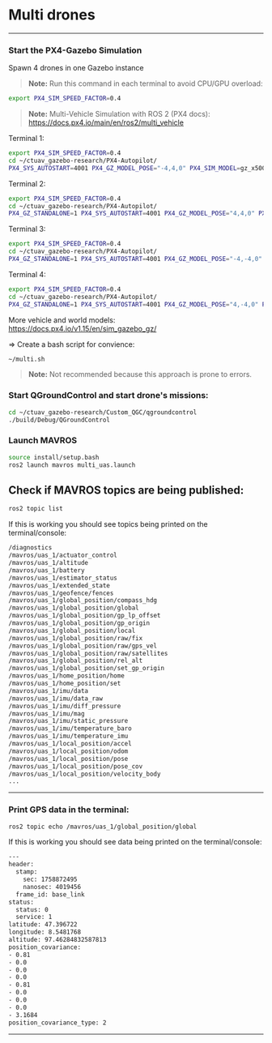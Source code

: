 # Multi drones 

---

### Start the PX4-Gazebo Simulation 

Spawn 4 drones in one Gazebo instance

> **Note:** Run this command in each terminal to avoid CPU/GPU overload:
```bash
export PX4_SIM_SPEED_FACTOR=0.4
```

> **Note:** Multi-Vehicle Simulation with ROS 2 (PX4 docs): https://docs.px4.io/main/en/ros2/multi_vehicle



Terminal 1:

```bash
export PX4_SIM_SPEED_FACTOR=0.4
cd ~/ctuav_gazebo-research/PX4-Autopilot/
PX4_SYS_AUTOSTART=4001 PX4_GZ_MODEL_POSE="-4,4,0" PX4_SIM_MODEL=gz_x500 ./build/px4_sitl_default/bin/px4 -i 0
```

Terminal 2:

```bash
export PX4_SIM_SPEED_FACTOR=0.4
cd ~/ctuav_gazebo-research/PX4-Autopilot/
PX4_GZ_STANDALONE=1 PX4_SYS_AUTOSTART=4001 PX4_GZ_MODEL_POSE="4,4,0" PX4_SIM_MODEL=gz_x500 ./build/px4_sitl_default/bin/px4 -i 1
```

Terminal 3:

```bash
export PX4_SIM_SPEED_FACTOR=0.4
cd ~/ctuav_gazebo-research/PX4-Autopilot/
PX4_GZ_STANDALONE=1 PX4_SYS_AUTOSTART=4001 PX4_GZ_MODEL_POSE="-4,-4,0" PX4_SIM_MODEL=gz_x500 ./build/px4_sitl_default/bin/px4 -i 2
```

Terminal 4:

```bash
export PX4_SIM_SPEED_FACTOR=0.4
cd ~/ctuav_gazebo-research/PX4-Autopilot/
PX4_GZ_STANDALONE=1 PX4_SYS_AUTOSTART=4001 PX4_GZ_MODEL_POSE="4,-4,0" PX4_SIM_MODEL=gz_x500 ./build/px4_sitl_default/bin/px4 -i 3
```

More vehicle and world models: https://docs.px4.io/v1.15/en/sim_gazebo_gz/


=> Create a bash script for convience: 
```bash
~/multi.sh
```

> **Note:** Not recommended because this approach is prone to errors.


### Start QGroundControl and start drone's missions:

```bash
cd ~/ctuav_gazebo-research/Custom_QGC/qgroundcontrol
./build/Debug/QGroundControl
```


### Launch MAVROS

```bash
source install/setup.bash
ros2 launch mavros multi_uas.launch
```


## Check if MAVROS topics are being published:

```bash
ros2 topic list
```

If this is working you should see topics being printed on the terminal/console:

```bash
/diagnostics
/mavros/uas_1/actuator_control
/mavros/uas_1/altitude
/mavros/uas_1/battery
/mavros/uas_1/estimator_status
/mavros/uas_1/extended_state
/mavros/uas_1/geofence/fences
/mavros/uas_1/global_position/compass_hdg
/mavros/uas_1/global_position/global
/mavros/uas_1/global_position/gp_lp_offset
/mavros/uas_1/global_position/gp_origin
/mavros/uas_1/global_position/local
/mavros/uas_1/global_position/raw/fix
/mavros/uas_1/global_position/raw/gps_vel
/mavros/uas_1/global_position/raw/satellites
/mavros/uas_1/global_position/rel_alt
/mavros/uas_1/global_position/set_gp_origin
/mavros/uas_1/home_position/home
/mavros/uas_1/home_position/set
/mavros/uas_1/imu/data
/mavros/uas_1/imu/data_raw
/mavros/uas_1/imu/diff_pressure
/mavros/uas_1/imu/mag
/mavros/uas_1/imu/static_pressure
/mavros/uas_1/imu/temperature_baro
/mavros/uas_1/imu/temperature_imu
/mavros/uas_1/local_position/accel
/mavros/uas_1/local_position/odom
/mavros/uas_1/local_position/pose
/mavros/uas_1/local_position/pose_cov
/mavros/uas_1/local_position/velocity_body
...
```

---

### Print GPS data in the terminal:


```bash
ros2 topic echo /mavros/uas_1/global_position/global
```

If this is working you should see data being printed on the terminal/console:

```bash
---
header:
  stamp:
    sec: 1758872495
    nanosec: 4019456
  frame_id: base_link
status:
  status: 0
  service: 1
latitude: 47.396722
longitude: 8.5481768
altitude: 97.46284832587813
position_covariance:
- 0.81
- 0.0
- 0.0
- 0.0
- 0.81
- 0.0
- 0.0
- 0.0
- 3.1684
position_covariance_type: 2
```
---